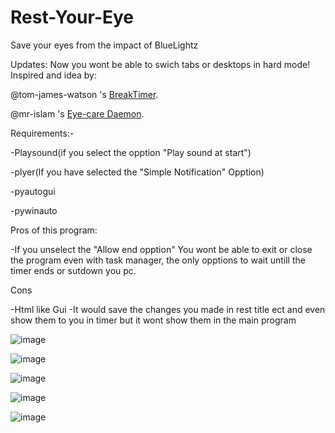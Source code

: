 # Rest-Your-Eye
Save your eyes from the impact of BlueLightz

Updates:
Now you wont be able to swich tabs or desktops in hard mode!
Inspired and idea by:

@tom-james-watson 's [BreakTimer](https://breaktimer.app/).

@mr-islam 's  [Eye-care Daemon](https://github.com/mr-islam/eyecare-daemon).

Requirements:-

-Playsound(if you select the opption "Play sound at start")

-plyer(If you have selected the "Simple Notification" Opption)

-pyautogui

-pywinauto

Pros of this program:

-If you unselect the "Allow end opption" You wont be able to exit or close the program even with task manager, the only opptions to wait untill the timer ends or sutdown you pc.

Cons

-Html like Gui
-It would save the changes you made in rest title ect and even show them to you in timer but it wont show them in the main program

![image](https://user-images.githubusercontent.com/85488759/125195174-27fd6880-e272-11eb-98c4-e3b0d1cc7293.png)

![image](https://user-images.githubusercontent.com/85488759/125195197-48c5be00-e272-11eb-90bb-bae373ddeef8.png)

![image](https://user-images.githubusercontent.com/85488759/125195214-5d09bb00-e272-11eb-9c22-f27ca00de9d5.png)

![image](https://user-images.githubusercontent.com/85488759/125195245-77dc2f80-e272-11eb-85fe-67925514c2e9.png)

![image](https://user-images.githubusercontent.com/85488759/125195269-92160d80-e272-11eb-8615-13101b9ef482.png)

